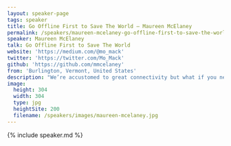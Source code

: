 ```yaml
---
layout: speaker-page
tags: speaker
title: Go Offline First to Save The World – Maureen McElaney
permalink: /speakers/maureen-mcelaney-go-offline-first-to-save-the-world.html
speaker: Maureen McElaney
talk: Go Offline First to Save The World
website: 'https://medium.com/@mo_mack'
twitter: 'https://twitter.com/Mo_Mack'
github: 'https://github.com/mmcelaney'
from: 'Burlington, Vermont, United States'
description: "We’re accustomed to great connectivity but what if you need to access important info when you're disconnected? This session will uncover the approaches used in successful real world examples of Offline First and show you the tools and techniques that will allow you to build the same kinds of things. From supporting hospitals in Africa to providing electric power to Haiti to supporting families in rural Alaska, the Offline First approach to app development is truly saving the world."
image:
  height: 304
  width: 304
  type: jpg
  heightSite: 200
  filename: /speakers/images/maureen-mcelaney.jpg
---
```


{% include speaker.md %}
